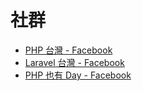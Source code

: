 # 社群

* [PHP 台灣 - Facebook](https://www.facebook.com/groups/199493136812961/)
* [Laravel 台灣 - Facebook](https://www.facebook.com/groups/laravel.tw/)
* [PHP 也有 Day - Facebook](https://www.facebook.com/groups/849639948396465/)
